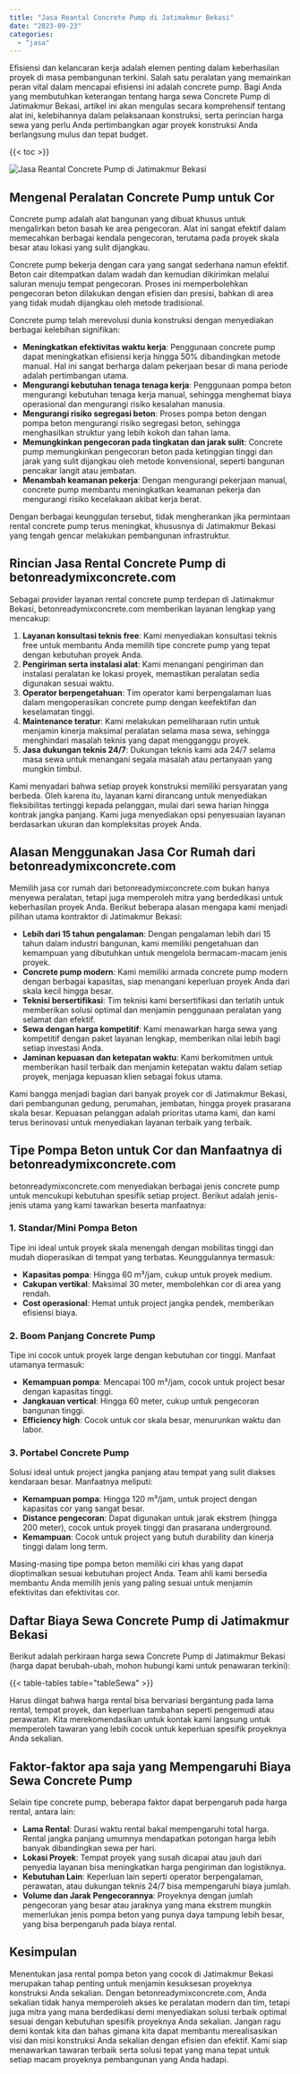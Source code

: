 ```yaml
---
title: "Jasa Reantal Concrete Pump di Jatimakmur Bekasi"
date: "2023-09-23"
categories: 
  - "jasa"
---
```


Efisiensi dan kelancaran kerja adalah elemen penting dalam keberhasilan proyek di masa pembangunan terkini. Salah satu peralatan yang memainkan peran vital dalam mencapai efisiensi ini adalah concrete pump. Bagi Anda yang membutuhkan keterangan tentang harga sewa Concrete Pump di Jatimakmur Bekasi, artikel ini akan mengulas secara komprehensif tentang alat ini, kelebihannya dalam pelaksanaan konstruksi, serta perincian harga sewa yang perlu Anda pertimbangkan agar proyek konstruksi Anda berlangsung mulus dan tepat budget.

{{< toc >}}

![Jasa Reantal Concrete Pump di Jatimakmur Bekasi](https://betoncor8.github.io/pump/concrete-pump%20(24).png)

## Mengenal Peralatan Concrete Pump untuk Cor

Concrete pump adalah alat bangunan yang dibuat khusus untuk mengalirkan beton basah ke area pengecoran. Alat ini sangat efektif dalam memecahkan berbagai kendala pengecoran, terutama pada proyek skala besar atau lokasi yang sulit dijangkau.

Concrete pump bekerja dengan cara yang sangat sederhana namun efektif. Beton cair ditempatkan dalam wadah dan kemudian dikirimkan melalui saluran menuju tempat pengecoran. Proses ini memperbolehkan pengecoran beton dilakukan dengan efisien dan presisi, bahkan di area yang tidak mudah dijangkau oleh metode tradisional.

Concrete pump telah merevolusi dunia konstruksi dengan menyediakan berbagai kelebihan signifikan:

- **Meningkatkan efektivitas waktu kerja**: Penggunaan concrete pump dapat meningkatkan efisiensi kerja hingga 50% dibandingkan metode manual. Hal ini sangat berharga dalam pekerjaan besar di mana periode adalah pertimbangan utama.
- **Mengurangi kebutuhan tenaga tenaga kerja**: Penggunaan pompa beton mengurangi kebutuhan tenaga kerja manual, sehingga menghemat biaya operasional dan mengurangi risiko kesalahan manusia.
- **Mengurangi risiko segregasi beton**: Proses pompa beton dengan pompa beton mengurangi risiko segregasi beton, sehingga menghasilkan struktur yang lebih kokoh dan tahan lama.
- **Memungkinkan pengecoran pada tingkatan dan jarak sulit**: Concrete pump memungkinkan pengecoran beton pada ketinggian tinggi dan jarak yang sulit dijangkau oleh metode konvensional, seperti bangunan pencakar langit atau jembatan.
- **Menambah keamanan pekerja**: Dengan mengurangi pekerjaan manual, concrete pump membantu meningkatkan keamanan pekerja dan mengurangi risiko kecelakaan akibat kerja berat.

Dengan berbagai keunggulan tersebut, tidak mengherankan jika permintaan rental concrete pump terus meningkat, khususnya di Jatimakmur Bekasi yang tengah gencar melakukan pembangunan infrastruktur.

## Rincian Jasa Rental Concrete Pump di betonreadymixconcrete.com

Sebagai provider layanan rental concrete pump terdepan di Jatimakmur Bekasi, betonreadymixconcrete.com memberikan layanan lengkap yang mencakup:

1. **Layanan konsultasi teknis free**: Kami menyediakan konsultasi teknis free untuk membantu Anda memilih tipe concrete pump yang tepat dengan kebutuhan proyek Anda.
2. **Pengiriman serta instalasi alat**: Kami menangani pengiriman dan instalasi peralatan ke lokasi proyek, memastikan peralatan sedia digunakan sesuai waktu.
3. **Operator berpengetahuan**: Tim operator kami berpengalaman luas dalam mengoperasikan concrete pump dengan keefektifan dan keselamatan tinggi.
4. **Maintenance teratur**: Kami melakukan pemeliharaan rutin untuk menjamin kinerja maksimal peralatan selama masa sewa, sehingga menghindari masalah teknis yang dapat mengganggu proyek.
5. **Jasa dukungan teknis 24/7**: Dukungan teknis kami ada 24/7 selama masa sewa untuk menangani segala masalah atau pertanyaan yang mungkin timbul.

Kami menyadari bahwa setiap proyek konstruksi memiliki persyaratan yang berbeda. Oleh karena itu, layanan kami dirancang untuk menyediakan fleksibilitas tertinggi kepada pelanggan, mulai dari sewa harian hingga kontrak jangka panjang. Kami juga menyediakan opsi penyesuaian layanan berdasarkan ukuran dan kompleksitas proyek Anda.

## Alasan Menggunakan Jasa Cor Rumah dari betonreadymixconcrete.com

Memilih jasa cor rumah dari betonreadymixconcrete.com bukan hanya menyewa peralatan, tetapi juga memperoleh mitra yang berdedikasi untuk keberhasilan proyek Anda. Berikut beberapa alasan mengapa kami menjadi pilihan utama kontraktor di Jatimakmur Bekasi:

- **Lebih dari 15 tahun pengalaman**: Dengan pengalaman lebih dari 15 tahun dalam industri bangunan, kami memiliki pengetahuan dan kemampuan yang dibutuhkan untuk mengelola bermacam-macam jenis proyek.
- **Concrete pump modern**: Kami memiliki armada concrete pump modern dengan berbagai kapasitas, siap menangani keperluan proyek Anda dari skala kecil hingga besar.
- **Teknisi bersertifikasi**: Tim teknisi kami bersertifikasi dan terlatih untuk memberikan solusi optimal dan menjamin penggunaan peralatan yang selamat dan efektif.
- **Sewa dengan harga kompetitif**: Kami menawarkan harga sewa yang kompetitif dengan paket layanan lengkap, memberikan nilai lebih bagi setiap investasi Anda.
- **Jaminan kepuasan dan ketepatan waktu**: Kami berkomitmen untuk memberikan hasil terbaik dan menjamin ketepatan waktu dalam setiap proyek, menjaga kepuasan klien sebagai fokus utama.

Kami bangga menjadi bagian dari banyak proyek cor di Jatimakmur Bekasi, dari pembangunan gedung, perumahan, jembatan, hingga proyek prasarana skala besar. Kepuasan pelanggan adalah prioritas utama kami, dan kami terus berinovasi untuk menyediakan layanan terbaik yang terbaik.

## Tipe Pompa Beton untuk Cor dan Manfaatnya di betonreadymixconcrete.com

betonreadymixconcrete.com menyediakan berbagai jenis concrete pump untuk mencukupi kebutuhan spesifik setiap project. Berikut adalah jenis-jenis utama yang kami tawarkan beserta manfaatnya:

### 1\. Standar/Mini Pompa Beton

Tipe ini ideal untuk proyek skala menengah dengan mobilitas tinggi dan mudah dioperasikan di tempat yang terbatas. Keunggulannya termasuk:

- **Kapasitas pompa**: Hingga 60 m³/jam, cukup untuk proyek medium.
- **Cakupan vertikal**: Maksimal 30 meter, membolehkan cor di area yang rendah.
- **Cost operasional**: Hemat untuk project jangka pendek, memberikan efisiensi biaya.

### 2\. Boom Panjang Concrete Pump

Tipe ini cocok untuk proyek large dengan kebutuhan cor tinggi. Manfaat utamanya termasuk:

- **Kemampuan pompa**: Mencapai 100 m³/jam, cocok untuk project besar dengan kapasitas tinggi.
- **Jangkauan vertical**: Hingga 60 meter, cukup untuk pengecoran bangunan tinggi.
- **Efficiency high**: Cocok untuk cor skala besar, menurunkan waktu dan labor.

### 3\. Portabel Concrete Pump

Solusi ideal untuk project jangka panjang atau tempat yang sulit diakses kendaraan besar. Manfaatnya meliputi:

- **Kemampuan pompa**: Hingga 120 m³/jam, untuk project dengan kapasitas cor yang sangat besar.
- **Distance pengecoran**: Dapat digunakan untuk jarak ekstrem (hingga 200 meter), cocok untuk proyek tinggi dan prasarana underground.
- **Kemampuan**: Cocok untuk project yang butuh durability dan kinerja tinggi dalam long term.

Masing-masing tipe pompa beton memiliki ciri khas yang dapat dioptimalkan sesuai kebutuhan project Anda. Team ahli kami bersedia membantu Anda memilih jenis yang paling sesuai untuk menjamin efektivitas dan efektivitas cor.

## Daftar Biaya Sewa Concrete Pump di Jatimakmur Bekasi

Berikut adalah perkiraan harga sewa Concrete Pump di Jatimakmur Bekasi (harga dapat berubah-ubah, mohon hubungi kami untuk penawaran terkini):

{{< table-tables table="tableSewa" >}}

Harus diingat bahwa harga rental bisa bervariasi bergantung pada lama rental, tempat proyek, dan keperluan tambahan seperti pengemudi atau perawatan. Kita merekomendasikan untuk kontak kami langsung untuk memperoleh tawaran yang lebih cocok untuk keperluan spesifik proyeknya Anda sekalian.

## Faktor-faktor apa saja yang Mempengaruhi Biaya Sewa Concrete Pump

Selain tipe concrete pump, beberapa faktor dapat berpengaruh pada harga rental, antara lain:

- **Lama Rental**: Durasi waktu rental bakal mempengaruhi total harga. Rental jangka panjang umumnya mendapatkan potongan harga lebih banyak dibandingkan sewa per hari.
- **Lokasi Proyek**: Tempat proyek yang susah dicapai atau jauh dari penyedia layanan bisa meningkatkan harga pengiriman dan logistiknya.
- **Kebutuhan Lain**: Keperluan lain seperti operator berpengalaman, perawatan, atau dukungan teknis 24/7 bisa mempengaruhi biaya jumlah.
- **Volume dan Jarak Pengecorannya**: Proyeknya dengan jumlah pengecoran yang besar atau jaraknya yang mana ekstrem mungkin memerlukan jenis pompa beton yang punya daya tampung lebih besar, yang bisa berpengaruh pada biaya rental.

## Kesimpulan

Menentukan jasa rental pompa beton yang cocok di Jatimakmur Bekasi merupakan tahap penting untuk menjamin kesuksesan proyeknya konstruksi Anda sekalian. Dengan betonreadymixconcrete.com, Anda sekalian tidak hanya memperoleh akses ke peralatan modern dan tim, tetapi juga mitra yang mana berdedikasi demi menyediakan solusi terbaik optimal sesuai dengan kebutuhan spesifik proyeknya Anda sekalian. Jangan ragu demi kontak kita dan bahas gimana kita dapat membantu merealisasikan visi dan misi konstruksi Anda sekalian dengan efisien dan efektif. Kami siap menawarkan tawaran terbaik serta solusi tepat yang mana tepat untuk setiap macam proyeknya pembangunan yang Anda hadapi.
